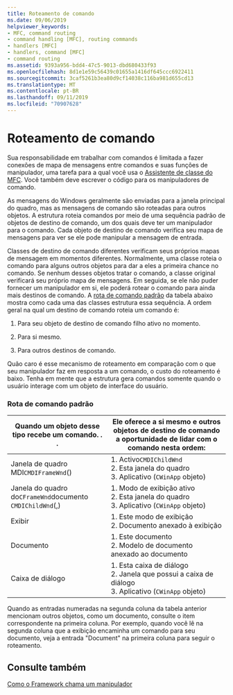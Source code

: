 ```yaml
---
title: Roteamento de comando
ms.date: 09/06/2019
helpviewer_keywords:
- MFC, command routing
- command handling [MFC], routing commands
- handlers [MFC]
- handlers, command [MFC]
- command routing
ms.assetid: 9393a956-bdd4-47c5-9013-dbd680433f93
ms.openlocfilehash: 8d1e1e59c56439c01655a1416df645ccc6922411
ms.sourcegitcommit: 3caf5261b3ea80d9cf14038c116ba981d655cd13
ms.translationtype: MT
ms.contentlocale: pt-BR
ms.lasthandoff: 09/11/2019
ms.locfileid: "70907628"
---
```

# <a name="command-routing"></a>Roteamento de comando

Sua responsabilidade em trabalhar com comandos é limitada a fazer conexões de mapa de mensagens entre comandos e suas funções de manipulador, uma tarefa para a qual você usa o [Assistente de classe do MFC](reference/mfc-class-wizard.md). Você também deve escrever o código para os manipuladores de comando.

As mensagens do Windows geralmente são enviadas para a janela principal do quadro, mas as mensagens de comando são roteadas para outros objetos. A estrutura roteia comandos por meio de uma sequência padrão de objetos de destino de comando, um dos quais deve ter um manipulador para o comando. Cada objeto de destino de comando verifica seu mapa de mensagens para ver se ele pode manipular a mensagem de entrada.

Classes de destino de comando diferentes verificam seus próprios mapas de mensagem em momentos diferentes. Normalmente, uma classe roteia o comando para alguns outros objetos para dar a eles a primeira chance no comando. Se nenhum desses objetos tratar o comando, a classe original verificará seu próprio mapa de mensagens. Em seguida, se ele não puder fornecer um manipulador em si, ele poderá rotear o comando para ainda mais destinos de comando. A [rota de comando padrão](#_core_standard_command_route) da tabela abaixo mostra como cada uma das classes estrutura essa sequência. A ordem geral na qual um destino de comando roteia um comando é:

1. Para seu objeto de destino de comando filho ativo no momento.

1. Para si mesmo.

1. Para outros destinos de comando.

Quão caro é esse mecanismo de roteamento em comparação com o que seu manipulador faz em resposta a um comando, o custo do roteamento é baixo. Tenha em mente que a estrutura gera comandos somente quando o usuário interage com um objeto de interface do usuário.

### <a name="_core_standard_command_route"></a>Rota de comando padrão

|Quando um objeto desse tipo recebe um comando. . .|Ele oferece a si mesmo e outros objetos de destino de comando a oportunidade de lidar com o comando nesta ordem:|
|----------------------------------------------------------|-----------------------------------------------------------------------------------------------------|
|Janela de quadro MDI`CMDIFrameWnd`()|1.  Activo`CMDIChildWnd`<br />2.  Esta janela do quadro<br />3.  Aplicativo (`CWinApp` objeto)|
|Janela do quadro do`CFrameWnd`documento `CMDIChildWnd`(,)|1.  Modo de exibição ativo<br />2.  Esta janela do quadro<br />3.  Aplicativo (`CWinApp` objeto)|
|Exibir|1.  Este modo de exibição<br />2.  Documento anexado à exibição|
|Documento|1.  Este documento<br />2.  Modelo de documento anexado ao documento|
|Caixa de diálogo|1.  Esta caixa de diálogo<br />2.  Janela que possui a caixa de diálogo<br />3.  Aplicativo (`CWinApp` objeto)|

Quando as entradas numeradas na segunda coluna da tabela anterior mencionam outros objetos, como um documento, consulte o item correspondente na primeira coluna. Por exemplo, quando você lê na segunda coluna que a exibição encaminha um comando para seu documento, veja a entrada "Document" na primeira coluna para seguir o roteamento.

## <a name="see-also"></a>Consulte também

[Como o Framework chama um manipulador](../mfc/how-the-framework-calls-a-handler.md)
